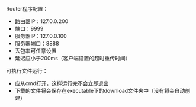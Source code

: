 Router程序配置：

- 路由器IP：127.0.0.200
- 端口：9999
- 服务器IP：127.0.0.100
- 服务器端口：8888
- 丢包率可任意设置
- 延迟应小于200ms（客户端设置的超时重传时间）

可执行文件运行：

- 应从cmd打开，这样运行完不会立即退出
- 下载的文件将会保存在executable下的download文件夹中（没有将会自动创建）